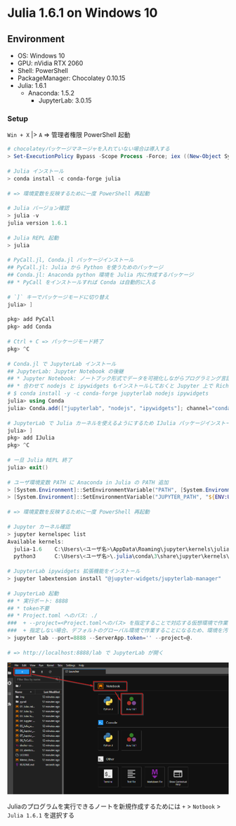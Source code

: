 # Julia 1.6.1 on Windows 10

## Environment

- OS: Windows 10
- GPU: nVidia RTX 2060
- Shell: PowerShell
- PackageManager: Chocolatey 0.10.15
- Julia: 1.6.1
    - Anaconda: 1.5.2
        - JupyterLab: 3.0.15

### Setup
`Win + X` |> `A` => 管理者権限 PowerShell 起動

```powershell
# chocolateyパッケージマネージャを入れていない場合は導入する
> Set-ExecutionPolicy Bypass -Scope Process -Force; iex ((New-Object System.Net.WebClient).DownloadString('https://chocolatey.org/install.ps1'))

# Julia インストール
> conda install -c conda-forge julia

# => 環境変数を反映するために一度 PowerShell 再起動

# Julia バージョン確認
> julia -v
julia version 1.6.1

# Julia REPL 起動
> julia

# PyCall.jl, Conda.jl パッケージインストール
## PyCall.jl: Julia から Python を使うためのパッケージ
## Conda.jl: Anaconda python 環境を Julia 内に作成するパッケージ
## * PyCall をインストールすれば Conda は自動的に入る

# `]` キーでパッケージモードに切り替え
julia> ]

pkg> add PyCall
pkg> add Conda

# Ctrl + C => パッケージモード終了
pkg> ^C

# Conda.jl で JupyterLab インストール
## JupyterLab: Jupyter Notebook の後継
## * Jupyter Notebook: ノートブック形式でデータを可視化しながらプログラミング言語（主にPython）を実行できるIDE環境
## * 合わせて nodejs と ipywidgets もインストールしておくと Jupyter 上で Rich UI を使えるようになる
# $ conda install -y -c conda-forge jupyterlab nodejs ipywidgets
julia> using Conda
julia> Conda.add(["jupyterlab", "nodejs", "ipywidgets"]; channel="conda-forge")

# JupyterLab で Julia カーネルを使えるようにするため IJulia パッケージインストール
julia> ]
pkg> add IJulia
pkg> ^C

# 一旦 Julia REPL 終了
julia> exit()

# ユーザ環境変数 PATH に Anaconda in Julia の PATH 追加
> [System.Environment]::SetEnvironmentVariable("PATH", [System.Environment]::GetEnvironmentVariable("PATH", "User") + ";${ENV:USERPROFILE}\.julia\conda\3\Scripts;${ENV:USERPROFILE}\.julia\conda\3\Library\bin", "User")
> [System.Environment]::SetEnvironmentVariable("JUPYTER_PATH", "${ENV:USERPROFILE}\.julia\conda\3\Scripts;${ENV:USERPROFILE}\.julia\conda\3\Library\bin", "User")

# => 環境変数を反映するために一度 PowerShell 再起動

# Jupyter カーネル確認
> jupyter kernelspec list
Available kernels:
  julia-1.6    C:\Users\<ユーザ名>\AppData\Roaming\jupyter\kernels\julia-1.6 # <= IJulia
  python3      C:\Users\<ユーザ名>\.julia\conda\3\share\jupyter\kernels\python3

# JupyterLab ipywidgets 拡張機能をインストール
> jupyter labextension install "@jupyter-widgets/jupyterlab-manager"

# JupyterLab 起動
## * 実行ポート: 8888
## * token不要
## * Project.toml へのパス: ./
###  + --project=<Project.tomlへのパス> を指定することで対応する仮想環境で作業できるようになる
###  + 指定しない場合、デフォルトのグローバル環境で作業することになるため、環境を汚してしまうデメリットがある
> jupyter lab --port=8888 --ServerApp.token='' --project=@.

# => http://localhost:8888/lab で JupyterLab が開く
```

![jupyterlab.png](./img/jupyterlab.png)

Juliaのプログラムを実行できるノートを新規作成するためには `+` > `Notbook` > `Julia 1.6.1` を選択する 

